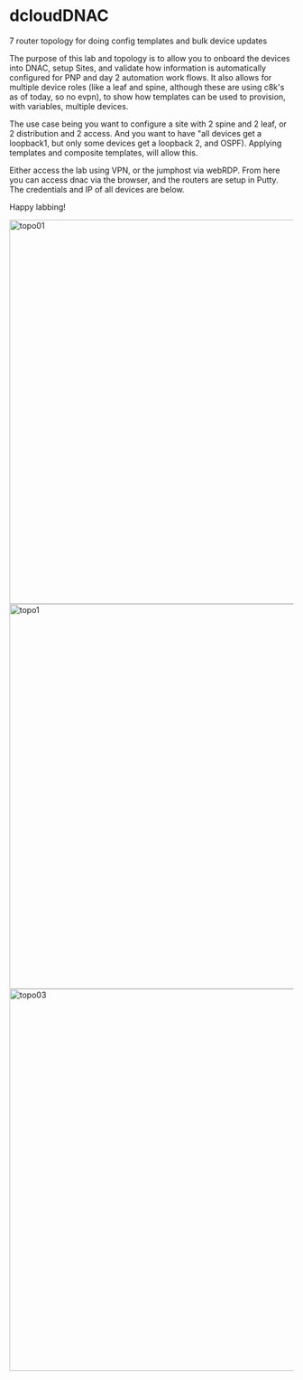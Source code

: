 # dcloudDNAC
7 router topology for doing config templates and bulk device updates

The purpose of this lab and topology is to allow you to onboard the devices into DNAC, setup Sites, and validate how information is automatically configured for PNP and day 2 automation work flows. It also allows for multiple device roles (like a leaf and spine, although these are using c8k's as of today, so no evpn), to show how templates can be used to provision, with variables, multiple devices. 

The use case being you want to configure a site with 2 spine and 2 leaf, or 2 distribution and 2 access. And you want to have "all devices get a loopback1, but only some devices get a loopback 2, and OSPF). Applying templates and composite templates, will allow this. 

Either access the lab using VPN, or the jumphost via webRDP. From here you can access dnac via the browser, and the routers are setup in Putty. The credentials and IP of all devices are below.

Happy labbing!



<img width="680" alt="topo01" src="https://user-images.githubusercontent.com/32154829/209151375-8a36caf6-7101-436e-9384-7160bf6e5f46.png">


<img width="681" alt="topo1" src="https://user-images.githubusercontent.com/32154829/209150938-55c9933a-1bd2-44d1-b416-3f13b2cd5ce0.png">


<img width="676" alt="topo03" src="https://user-images.githubusercontent.com/32154829/209151392-3a8230f8-56a2-4e61-afce-74f080c72947.png">
